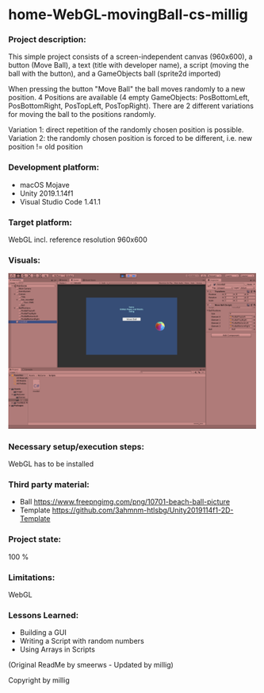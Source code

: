 # home-WebGL-movingBall-cs-millig

### Project description: 
This simple project consists of a screen-independent canvas (960x600), a button (Move Ball), a text (title with developer name), a script (moving the ball with the button), and a GameObjects ball (sprite2d imported)

When pressing the button "Move Ball" the ball moves randomly to a new position. 4 Positions are available (4 empty GameObjects: PosBottomLeft, PosBottomRight, PosTopLeft, PosTopRight). There are 2 different variations for moving the ball to the positions randomly.

Variation 1: direct repetition of the randomly chosen position is possible.
Variation 2: the randomly chosen position is forced to be different, i.e. new position != old position


### Development platform: 
+ macOS Mojave
+ Unity 2019.1.14f1
+ Visual Studio Code 1.41.1

### Target platform: 
WebGL incl. reference resolution 960x600

### Visuals: 
<div>
<img src="./Screenshots/home-WebGL-movingBall-cs-millig.jpg" width="500">
</div>

### Necessary setup/execution steps: 
WebGL has to be installed

### Third party material: 
+ Ball https://www.freepngimg.com/png/10701-beach-ball-picture
+ Template https://github.com/3ahmnm-htlsbg/Unity2019114f1-2D-Template 

### Project state: 
100 %

### Limitations: 
WebGL

### Lessons Learned: 
+ Building a GUI
+ Writing a Script with random numbers
+ Using Arrays in Scripts

(Original ReadMe by smeerws - Updated by millig)

Copyright by millig